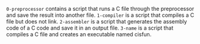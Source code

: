 `0-preprocessor` contains a script that runs a C file through the preprocessor and save the result into another file.
`1-compiler` is a script that compiles a C file but does not link.
`2-assembler` is a script that generates the assembly code of a C code and save it in an output file.
`3-name` is a script that compiles a C file and creates an executable named cisfun.
